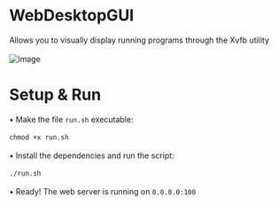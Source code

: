 # WebDesktopGUI
Allows you to visually display running programs through the Xvfb utility<br><br>
![image](https://github.com/user-attachments/assets/d50cd5df-b955-4a38-bb3d-4af1f584b876)

# Setup & Run
• Make the file ```run.sh``` executable:<br><br>
```chmod +x run.sh```<br><br>
• Install the dependencies and run the script:<br><br>
```./run.sh```<br><br>
• Ready! The web server is running on ```0.0.0.0:100```
